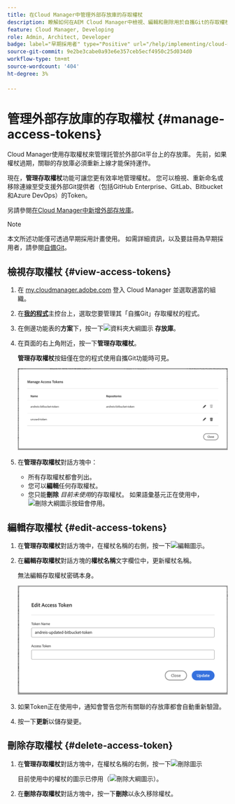 ```yaml
---
title: 在Cloud Manager中管理外部存放庫的存取權杖
description: 瞭解如何在AEM Cloud Manager中檢視、編輯和刪除用於自攜Git的存取權杖。
feature: Cloud Manager, Developing
role: Admin, Architect, Developer
badge: label="早期採用者" type="Positive" url="/help/implementing/cloud-manager/release-notes/current.md#manage-access-tokens"
source-git-commit: 9e2be3cabe0a93e6e357ceb5ecf4950c25d034d0
workflow-type: tm+mt
source-wordcount: '404'
ht-degree: 3%

---
```



# 管理外部存放庫的存取權杖 {#manage-access-tokens}

Cloud Manager使用存取權杖來管理託管於外部Git平台上的存放庫。 先前，如果權杖過期，關聯的存放庫必須重新上線才能保持運作。

現在，**管理存取權杖**&#x200B;功能可讓您更有效率地管理權杖。 您可以檢視、重新命名或移除連線至受支援外部Git提供者（包括GitHub Enterprise、GitLab、Bitbucket和Azure DevOps）的Token。

另請參閱[在Cloud Manager中新增外部存放庫](/help/implementing/cloud-manager/managing-code/external-repositories.md)。

>[!NOTE]
>
>本文所述功能僅可透過早期採用計畫使用。 如需詳細資訊，以及要註冊為早期採用者，請參閱[自備Git](/help/implementing/cloud-manager/release-notes/current.md#gitlab-bitbucket)。

## 檢視存取權杖 {#view-access-tokens}

1. 在 [my.cloudmanager.adobe.com](https://my.cloudmanager.adobe.com/) 登入 Cloud Manager 並選取適當的組織。
1. 在&#x200B;**[我的程式](/help/implementing/cloud-manager/navigation.md#my-programs)**&#x200B;主控台上，選取您要管理其「自攜Git」存取權杖的程式。
1. 在側邊功能表的&#x200B;**方案**&#x200B;下，按一下![資料夾大綱圖示](https://spectrum.adobe.com/static/icons/workflow_18/Smock_FolderOutline_18_N.svg) **存放庫**。
1. 在頁面的右上角附近，按一下&#x200B;**管理存取權杖**。

   **管理存取權杖**&#x200B;按鈕僅在您的程式使用自攜Git功能時可見。

   ![管理存取權杖對話方塊列出一個使用中的權杖和一個使用中的權杖](/help/implementing/cloud-manager/managing-code/assets/access-tokens-manage.png)

1. 在&#x200B;**管理存取權杖**&#x200B;對話方塊中：
   * 所有存取權杖都會列出。
   * 您可以&#x200B;**編輯**&#x200B;任何存取權杖。
   * 您只能&#x200B;**刪除** *目前未使用*&#x200B;的存取權杖。 如果語彙基元正在使用中，![刪除大綱圖示](https://spectrum.adobe.com/static/icons/workflow_18/Smock_DeleteOutline_18_N.svg)按鈕會停用。

## 編輯存取權杖 {#edit-access-tokens}

1. 在&#x200B;**管理存取權杖**&#x200B;對話方塊中，在權杖名稱的右側，按一下![編輯圖示](https://spectrum.adobe.com/static/icons/workflow_18/Smock_Edit_18_N.svg)。
1. 在&#x200B;**編輯存取權杖**&#x200B;對話方塊的&#x200B;**權杖名稱**&#x200B;文字欄位中，更新權杖名稱。

   無法編輯存取權杖密碼本身。

   ![編輯存取權杖對話方塊](/help/implementing/cloud-manager/managing-code/assets/access-tokens-edit.png)

1. 如果Token正在使用中，通知會警告您所有關聯的存放庫都會自動重新驗證。

1. 按一下&#x200B;**更新**&#x200B;以儲存變更。

## 刪除存取權杖 {#delete-access-token}

1. 在&#x200B;**管理存取權杖**&#x200B;對話方塊中，在權杖名稱的右側，按一下![刪除圖示](https://spectrum.adobe.com/static/icons/workflow_18/Smock_Delete_18_N.svg)

   目前使用中的權杖的圖示已停用（![刪除大綱圖示](https://spectrum.adobe.com/static/icons/workflow_18/Smock_DeleteOutline_18_N.svg)）。

1. 在&#x200B;**刪除存取權杖**&#x200B;對話方塊中，按一下&#x200B;**刪除**&#x200B;以永久移除權杖。
